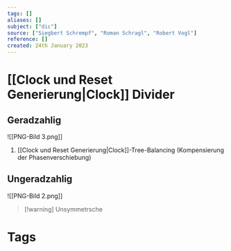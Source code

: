 ```yaml
---
tags: []
aliases: []
subject: ["dic"]
source: ["Siegbert Schrempf", "Roman Schragl", "Robert Vogl"]
reference: []
created: 24th January 2023
---
```


# [[Clock und Reset Generierung|Clock]] Divider

## Geradzahlig 
![[PNG-Bild 3.png]]
1. [[Clock und Reset Generierung|Clock]]-Tree-Balancing (Kompensierung der Phasenverschiebung)


## Ungeradzahlig
![[PNG-Bild 2.png]]

>[!warning] Unsymmetrsche
# Tags